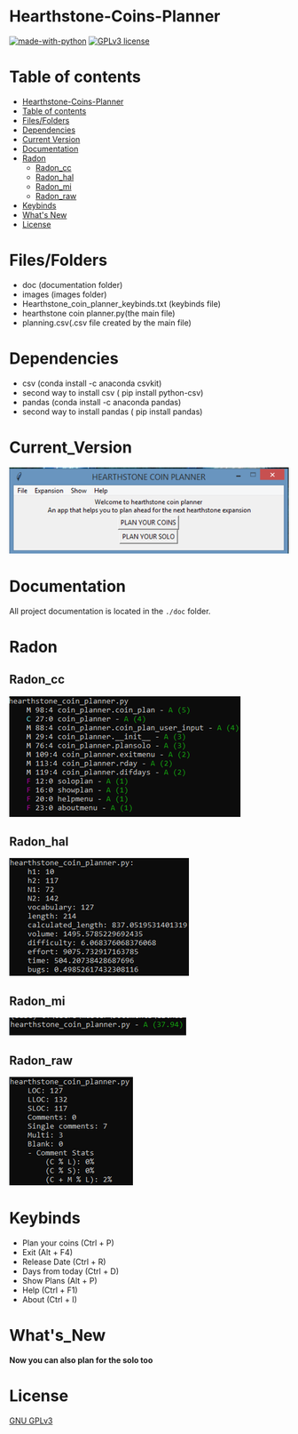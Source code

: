 # Hearthstone-Coins-Planner

[![made-with-python](https://img.shields.io/badge/Made%20with-Python-1f425f.svg)](https://www.python.org/) [![GPLv3 license](https://img.shields.io/badge/License-GPLv3-blue.svg)](http://perso.crans.org/besson/LICENSE.html)


# Table of contents

<!--ts-->
  * [Hearthstone-Coins-Planner](#Hearthstone-Coins-Planner)
  * [Table of contents](#Table_of_contents)
  * [Files/Folders](#Files/Folders)
  * [Dependencies](#Dependencies)
  * [Current Version](#Current_Version)
  * [Documentation](#Documentation)
  * [Radon](#Radon)
    * [Radon_cc](#Radon_cc)
    * [Radon_hal](#Radon_hal)
    * [Radon_mi](#Radon_mi)
    * [Radon_raw](#Radon_raw)
  * [Keybinds](#Keybinds)
  * [What's New](#What's_New)
  * [License](#License)
<!--te-->

# Files/Folders

<ul>
 <li> doc (documentation folder) </li>
 <li> images (images folder) </li> 
 <li> Hearthstone_coin_planner_keybinds.txt (keybinds file) </li>
 <li> hearthstone coin planner.py(the main file) </li>
 <li> planning.csv(.csv file created by the main file) </li>
</ul>

# Dependencies

 <ul>
  <li> csv (conda install -c anaconda csvkit) </li>
  <li> second way to install csv ( pip install python-csv) </li>
  <li> pandas (conda install -c anaconda pandas) </li>
  <li> second way to install pandas ( pip install pandas) </li>
</ul>

# Current_Version

<p><img src ="images/hearthstone.png" title = "Hearthstone Version"/> </p>

# Documentation

All project documentation is located in the `./doc`  folder.

# Radon

## Radon_cc

<p><img src ="images/hearthstone coin planner radon cc.png" title = "Hearthstone coin planner Radon cc"/> </p>

## Radon_hal

<p><img src ="images/hearthstone coin planner radon hal.png" title = "Hearthstone coin planner Radon hal"/> </p>

## Radon_mi

<p><img src ="images/hearthstone coin planner radon mi.png" title = "Hearthstone coin planner mi"/> </p>

## Radon_raw

<p><img src ="images/hearthstone coin planner radon raw.png" title = "Hearthstone coin planner Radon raw"/> </p>

# Keybinds
<ul>
 <li> Plan your coins (Ctrl + P)</li>
 <li> Exit (Alt + F4) </li>
 <li> Release Date (Ctrl + R) </li>
 <li> Days from today (Ctrl + D) </li>
 <li> Show Plans (Alt + P) </li>
 <li> Help (Ctrl + F1) </li>
 <li> About (Ctrl + I) </li>
</ul>
  

# What's_New
**Now you can also plan for the solo too**



# License
[GNU GPLv3](https://choosealicense.com/licenses/gpl-3.0/)
